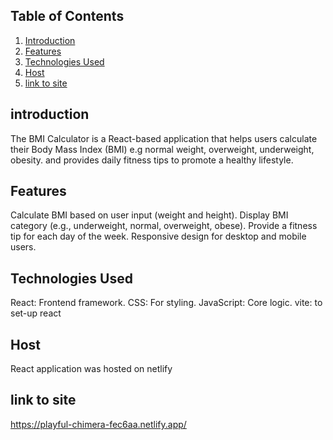
## Table of Contents
1. [Introduction](#introduction)  
2. [Features](#features)  
3. [Technologies Used](#technologies-used)  
4. [Host](#host) 
5. [link to site](#site) 



## introduction
The BMI Calculator is a React-based application that helps users calculate their Body Mass Index (BMI) e.g normal weight, overweight, underweight, obesity. and provides daily fitness tips to promote a healthy lifestyle.

## Features
Calculate BMI based on user input (weight and height).
Display BMI category (e.g., underweight, normal, overweight, obese).
Provide a fitness tip for each day of the week.
Responsive design for desktop and mobile users.

## Technologies Used
React: Frontend framework.
CSS: For styling.
JavaScript: Core logic.
vite: to set-up react

## Host
React application was hosted on netlify

## link to site
https://playful-chimera-fec6aa.netlify.app/